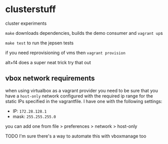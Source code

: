 # clusterstuff

cluster experiments

`make` downloads dependencies, builds the demo consumer and `vagrant up`s

`make test` to run the jepsen tests

if you need reprovisioning of vms then `vagrant provision`

alt+f4 does a super neat trick try that out

## vbox network requirements

when using virtualbox as a vagrant provider you need to be sure that you have a `host-only` network configured with the required ip range for the static IPs specified in the vagrantfile. I have one with the following settings:
- IP: `172.28.128.1`
- mask: `255.255.255.0`

you can add one from file > preferences > network > host-only

TODO I'm sure there's a way to automate this with vboxmanage too

